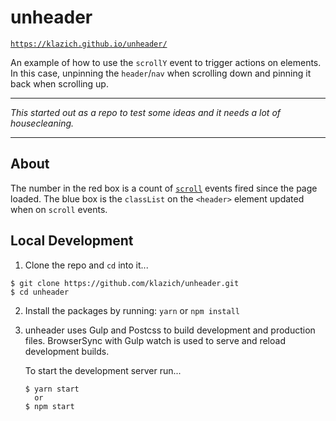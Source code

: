 # unheader

[`https://klazich.github.io/unheader/`](https://klazich.github.io/unheader/)

An example of how to use the `scrollY` event to trigger actions on elements. In this
case, unpinning the `header`/`nav` when scrolling down and pinning it back when
scrolling up.

---

*This started out as a repo to test some ideas and it needs a lot of
housecleaning.*

---

## About

The number in the red box is a count of [`scroll`](https://developer.mozilla.org/en-US/docs/Web/Events/scroll)
events fired since the page loaded. The blue box is the `classList` on the `<header>` 
element updated when on `scroll` events.

## Local Development

1. Clone the repo and `cd` into it...
```Shell
$ git clone https://github.com/klazich/unheader.git
$ cd unheader
```

2. Install the packages by running: `yarn` or `npm install`

3. unheader uses Gulp and Postcss to build development and production files. 
   BrowserSync with Gulp watch is used to serve and reload development builds.
   
   To start the development server run...
   ```Shell
   $ yarn start
     or
   $ npm start
   ```
